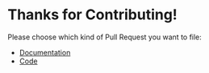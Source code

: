 # Thanks for Contributing!

Please choose which kind of Pull Request you want to file:

* [Documentation](&template=docs.md)
* [Code](&template=code.md)